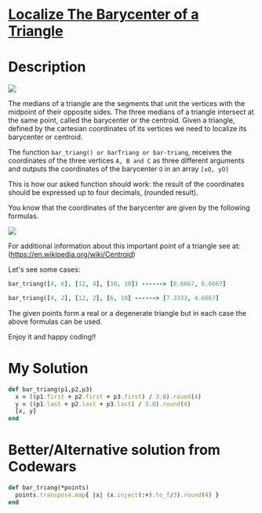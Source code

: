 # [Localize The Barycenter of a Triangle](https://www.codewars.com/kata/5601c5f6ba804403c7000004)

# Description
<img src="http://i.imgur.com/hpDQY8o.png?1">

The medians of a triangle are the segments that unit the vertices with the midpoint of their opposite sides. The three 
medians of a triangle intersect at the same point, called the barycenter or the centroid. Given a triangle, defined by 
the cartesian coordinates of its vertices we need to localize its barycenter or centroid.

The function `bar_triang() or barTriang or bar-triang`, receives the coordinates of the three vertices `A, B and C`  as 
three different arguments and outputs the coordinates of the barycenter `O` in an array `[xO, yO]`

This is how our asked function should work: the result of the coordinates should be expressed up to four decimals, 
(rounded result).

You know that the coordinates of the barycenter are given by the following formulas.

<img src="http://i.imgur.com/B0tjxUG.jpg?1">

For additional information about this important point of a triangle see at: (https://en.wikipedia.org/wiki/Centroid)

Let's see some cases:

```ruby
bar_triang([4, 6], [12, 4], [10, 10]) ------> [8.6667, 6.6667]

bar_triang([4, 2], [12, 2], [6, 10] ------> [7.3333, 4.6667]
```

The given points form a real or a degenerate triangle but in each case the above formulas can be used.

Enjoy it and happy coding!!

# My Solution
```ruby
def bar_triang(p1,p2,p3)
  x = ((p1.first + p2.first + p3.first) / 3.0).round(4)
  y = ((p1.last + p2.last + p3.last) / 3.0).round(4)
  [x, y]
end
```

# Better/Alternative solution from Codewars
```ruby
def bar_triang(*points)
  points.transpose.map{ |x| (x.inject(:+).to_f/3).round(4) }
end
```
